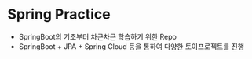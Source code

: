 # Spring Practice



* SpringBoot의 기초부터 차근차근 학습하기 위한 Repo
* SpringBoot + JPA + Spring Cloud 등을 통하여 다양한 토이프로젝트를 진행